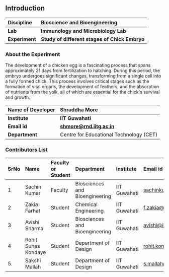 ## Introduction

<b>Discipline | <b>Bioscience and Bioengineering
:--|:--|
<b> Lab | <b> Immunology and Microbiology Lab
<b> Experiment|     <b> Study of different stages of Chick Embryo

### About the Experiment 

The development of a chicken egg is a fascinating process that spans approximately 21 days from fertilization to hatching. During this period, the embryo undergoes significant changes, transforming from a single cell into a fully formed chick. This process involves critical stages such as the formation of vital organs, the development of feathers, and the absorption of nutrients from the yolk, all of which are essential for the chick's survival and growth.

<b>Name of Developer | <b> Shraddha More 
:--|:--|
<b> Institute | <b>  IIT Guwahati
<b> Email id|     <b>  shmore@rnd.iitg.ac.in
<b> Department |  Centre for Educational Technology (CET) 

### Contributors List

SrNo | Name | Faculty or Student | Department| Institute | Email id
:--|:--|:--|:--|:--|:--|
1 | Sachin Kumar | Faculty | Biosciences and Bioengineering | IIT Guwahati | sachinku@iitg.ac.in
2 | Zakia Farhat | Student | Chemical Engineering | IIT Guwahati | f.zakia@iitg.ac.in
3 | Avishi Sharma | Student | Biosciences and Bioengineering | IIT Guwahati | avishi@iitg.ac.in
4 | Rohit Suhas Kondaye | Student | Department of Design | IIT Guwahati | rohit.kondaye@iitg.ac.in
5 | Sakshi Mallah | Student | Department of Design | IIT Guwahati | s.mallah@iitg.ac.in